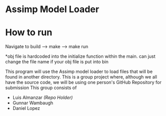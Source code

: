 Assimp Model Loader
==================

How to run
==========
Navigate to build
--> make 
--> make run 

*obj file is hardcoded into the initialize function within the main. can just change the file name if your obj file is put into bin 

This program will use the Assimp model loader to load files that will be found in another directory.
This is a group project where, although we all have the source code, we will be using one person's GitHub Repository for submission
This group consists of
 * Luis Almanzar *(Repo Holder)*
 * Gunnar Wambaugh
 * Daniel Lopez